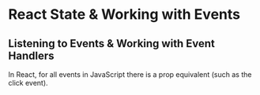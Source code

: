 # React State & Working with Events
## Listening to Events & Working with Event Handlers
In React, for all events in JavaScript there is a prop equivalent (such as the click event).